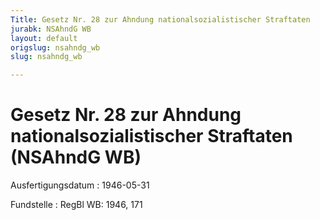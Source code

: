 ```yaml
---
Title: Gesetz Nr. 28 zur Ahndung nationalsozialistischer Straftaten
jurabk: NSAhndG WB
layout: default
origslug: nsahndg_wb
slug: nsahndg_wb

---
```


# Gesetz Nr. 28 zur Ahndung nationalsozialistischer Straftaten (NSAhndG WB)

Ausfertigungsdatum
:   1946-05-31

Fundstelle
:   RegBl WB: 1946, 171

